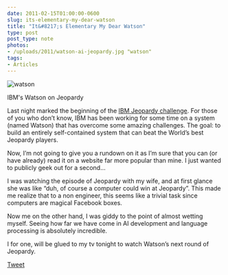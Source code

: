 ```yaml
---
date: 2011-02-15T01:00:00-0600
slug: its-elementary-my-dear-watson
title: "It&#8217;s Elementary My Dear Watson"
type: post
post_type: note
photos:
- /uploads/2011/watson-ai-jeopardy.jpg "watson"
tags:
- Articles
---
```


![](/uploads/2011/watson-ai-jeopardy.jpg "watson")

 IBM's Watson on Jeopardy
 




 Last night marked the beginning of the [IBM Jeopardy challenge](http://www-943.ibm.com/innovation/us/watson/). For those of you who don’t know, IBM has been working for some time on a system (named Watson) that has overcome some amazing challenges. The goal: to build an entirely self-contained system that can beat the World’s best Jeopardy players.



Now, I’m not going to give you a rundown on it as I’m sure that you can (or have already) read it on a website far more popular than mine. I just wanted to publicly geek out for a second…


I was watching the episode of Jeopardy with my wife, and at first glance she was like “duh, of course a computer could win at Jeopardy”. This made me realize that to a non engineer, this seems like a trivial task since computers are magical Facebook boxes.


Now me on the other hand, I was giddy to the point of almost wetting myself. Seeing how far we have come in AI development and language processing is absolutely incredible.


I for one, will be glued to my tv tonight to watch Watson’s next round of Jeopardy.



[Tweet](http://twitter.com/share)


